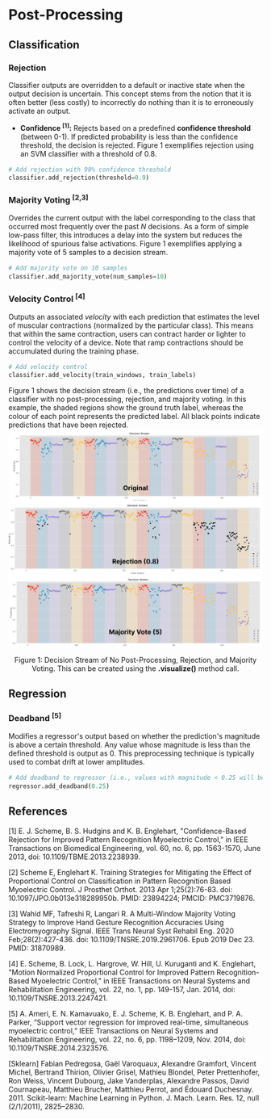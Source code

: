 # Post-Processing

## Classification

### Rejection
Classifier outputs are overridden to a default or inactive state when the output decision is uncertain. This concept stems from the notion that it is often better (less costly) to incorrectly do nothing than it is to erroneously activate an output.  
- **Confidence <sup>[1]</sup>:** Rejects based on a predefined **confidence threshold** (between 0-1). If predicted probability is less than the confidence threshold, the decision is rejected. Figure 1 exemplifies rejection using an SVM classifier with a threshold of 0.8.

```Python
# Add rejection with 90% confidence threshold
classifier.add_rejection(threshold=0.9)
```

### Majority Voting <sup>[2,3]</sup>
Overrides the current output with the label corresponding to the class that occurred most frequently over the past $N$ decisions. As a form of simple low-pass filter, this introduces a delay into the system but reduces the likelihood of spurious false activations. Figure 1 exemplifies applying a majority vote of 5 samples to a decision stream.

```Python
# Add majority vote on 10 samples
classifier.add_majority_vote(num_samples=10)
```

### Velocity Control <sup>[4]</sup>
Outputs an associated *velocity* with each prediction that estimates the level of muscular contractions (normalized by the particular class). This means that within the same contraction, users can contract harder or lighter to control the velocity of a device. Note that ramp contractions should be accumulated during the training phase.

```Python
# Add velocity control
classifier.add_velocity(train_windows, train_labels)
```

Figure 1 shows the decision stream (i.e., the predictions over time) of a classifier with no post-processing, rejection, and majority voting. In this example, the shaded regions show the ground truth label, whereas the colour of each point represents the predicted label. All black points indicate predictions that have been rejected.
![alt text](decision_stream.png)
<center> <p> Figure 1: Decision Stream of No Post-Processing, Rejection, and Majority Voting. This can be created using the <b>.visualize()</b> method call. </p> </center>

## Regression

### Deadband <sup>[5]</sup>

Modifies a regressor's output based on whether the prediction's magnitude is above a certain threshold. Any value whose magnitude is less than the defined threshold is output as 0. This preprocessing technique is typically used to combat drift at lower amplitudes.

```Python
# Add deadband to regressor (i.e., values with magnitude < 0.25 will be output as 0)
regressor.add_deadband(0.25)
```

## References

<a id="1">[1]</a> 
E. J. Scheme, B. S. Hudgins and K. B. Englehart, "Confidence-Based Rejection for Improved Pattern Recognition Myoelectric Control," in IEEE Transactions on Biomedical Engineering, vol. 60, no. 6, pp. 1563-1570, June 2013, doi: 10.1109/TBME.2013.2238939.

<a id="2">[2]</a> 
Scheme E, Englehart K. Training Strategies for Mitigating the Effect of Proportional Control on Classification in Pattern Recognition Based Myoelectric Control. J Prosthet Orthot. 2013 Apr 1;25(2):76-83. doi: 10.1097/JPO.0b013e318289950b. PMID: 23894224; PMCID: PMC3719876.

<a id="3">[3]</a> 
Wahid MF, Tafreshi R, Langari R. A Multi-Window Majority Voting Strategy to Improve Hand Gesture Recognition Accuracies Using Electromyography Signal. IEEE Trans Neural Syst Rehabil Eng. 2020 Feb;28(2):427-436. doi: 10.1109/TNSRE.2019.2961706. Epub 2019 Dec 23. PMID: 31870989.

<a id="4">[4]</a> 
E. Scheme, B. Lock, L. Hargrove, W. Hill, U. Kuruganti and K. Englehart, "Motion Normalized Proportional Control for Improved Pattern Recognition-Based Myoelectric Control," in IEEE Transactions on Neural Systems and Rehabilitation Engineering, vol. 22, no. 1, pp. 149-157, Jan. 2014, doi: 10.1109/TNSRE.2013.2247421.

<a id="5">[5]</a>
A. Ameri, E. N. Kamavuako, E. J. Scheme, K. B. Englehart, and P. A. Parker, “Support vector regression for improved real-time, simultaneous myoelectric control,” IEEE Transactions on Neural Systems and Rehabilitation Engineering, vol. 22, no. 6, pp. 1198–1209, Nov. 2014, doi: 10.1109/TNSRE.2014.2323576.

<a>[Sklearn]</a>
Fabian Pedregosa, Gaël Varoquaux, Alexandre Gramfort, Vincent Michel, Bertrand Thirion, Olivier Grisel, Mathieu Blondel, Peter Prettenhofer, Ron Weiss, Vincent Dubourg, Jake Vanderplas, Alexandre Passos, David Cournapeau, Matthieu Brucher, Matthieu Perrot, and Édouard Duchesnay. 2011. Scikit-learn: Machine Learning in Python. J. Mach. Learn. Res. 12, null (2/1/2011), 2825–2830.

